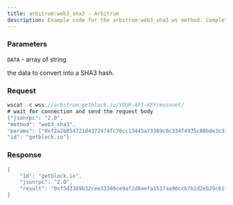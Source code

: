 ```yaml
---
title: arbitrum:web3_sha3 - Arbitrum
description: Example code for the arbitrum:web3_sha3 ws method. Сomplete guide on how to use arbitrum:web3_sha3 ws in GetBlock.io Web3 documentation.
---
```


### Parameters


`DATA` - array of string

the data to convert into a SHA3 hash.

### Request

``` java
wscat -c wss://arbitrum.getblock.io/YOUR-API-KEY/mainnet/ 
# wait for connection and send the request body 
{"jsonrpc": "2.0",
"method": "web3_sha3",
"params": ["0xf2a2b854721d4372474fc76cc13445a73369c0c334f4935c88bde3c310f28c9a"],
"id": "getblock.io"}
```

###  Response

``` java
{
    "id": "getblock.io",
    "jsonrpc": "2.0",
    "result": "0xf5d3389b32cee33308ce9af2d8aefa1517aa90ccb7b1d2eb29c61f13e1fd3cea"
}
```

